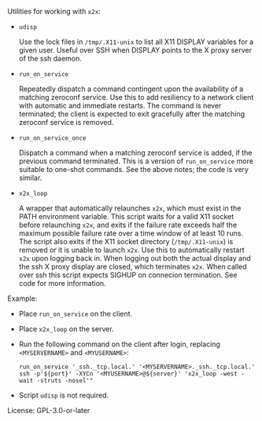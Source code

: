 Utilities for working with `x2x`:

 *  `udisp`

    Use the lock files in `/tmp/.X11-unix` to list all X11 DISPLAY variables for a given user. Useful over SSH when DISPLAY points to the X proxy server of the ssh daemon.

 *  `run_on_service`

    Repeatedly dispatch a command contingent upon the availability of a matching zeroconf service. Use this to add resiliency to a network client with automatic and immediate restarts. The command is never terminated; the client is expected to exit gracefully after the matching zeroconf service is removed.

 *  `run_on_service_once`

    Dispatch a command when a matching zeroconf service is added, if the previous command terminated. This is a version of `run_on_service` more suitable to one-shot commands. See the above notes; the code is very similar.

 *  `x2x_loop`

    A wrapper that automatically relaunches `x2x`, which must exist in the PATH environment variable. This script waits for a valid X11 socket before relaunching `x2x`, and exits if the failure rate exceeds half the maximum possible failure rate over a time window of at least 10 runs. The script also exits if the X11 socket directory (`/tmp/.X11-unix`) is removed or it is unable to launch `x2x`. Use this to automatically restart `x2x` upon logging back in. When logging out both the actual display and the ssh X proxy display are closed, which terminates `x2x`. When called over ssh this script expects SIGHUP on connecion termination. See code for more information.

Example:

 *  Place `run_on_service` on the client.

 *  Place `x2x_loop` on the server.

 *  Run the following command on the client after login, replacing `<MYSERVERNAME>` and `<MYUSERNAME>`:

        run_on_service '_ssh._tcp.local.' '<MYSERVERNAME>._ssh._tcp.local.' ssh -p'${port}' -XYCn '<MYUSERNAME>@${server}' 'x2x_loop -west -wait -struts -nosel'"

 *  Script `udisp` is not required.


License: GPL-3.0-or-later
